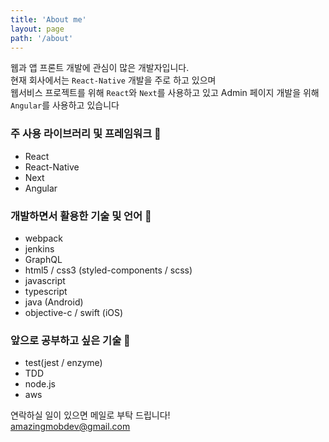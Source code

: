 ```yaml
---
title: 'About me'
layout: page
path: '/about'
---
```


웹과 앱 프론트 개발에 관심이 많은 개발자입니다.  
현재 회사에서는 `React-Native` 개발을 주로 하고 있으며  
웹서비스 프로젝트를 위해 `React`와 `Next`를 사용하고 있고
Admin 페이지 개발을 위해 `Angular`를 사용하고 있습니다

### 주 사용 라이브러리 및 프레임워크 🚴‍

- React
- React-Native
- Next
- Angular

### 개발하면서 활용한 기술 및 언어 💅

- webpack
- jenkins
- GraphQL
- html5 / css3 (styled-components / scss)
- javascript
- typescript
- java (Android)
- objective-c / swift (iOS)

### 앞으로 공부하고 싶은 기술 🏃‍

- test(jest / enzyme)
- TDD
- node.js
- aws

연락하실 일이 있으면 메일로 부탁 드립니다!  
[amazingmobdev@gmail.com](mailto:amazingmobdev@gmail.com)

